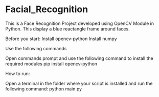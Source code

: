 # Facial_Recognition
This is a Face Recognition Project developed using OpenCV Module in Python. This display a blue reactangle frame around faces.


Before you start:
Install opencv-python
Install numpy


Use the following commands

Open commands prompt and use the following command to install the required modules
  pip install opencv-python


How to run:

Open a terminal in the folder where your script is installed and run the following command:
  python main.py



